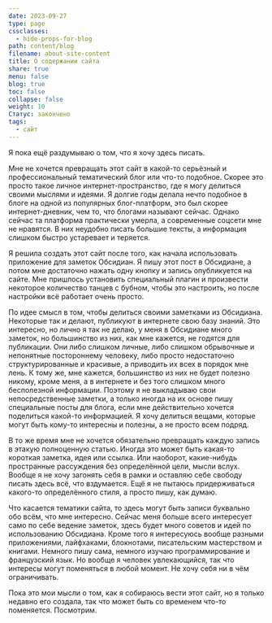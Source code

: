 ```yaml
---
date: 2023-09-27
type: page
cssclasses:
  - hide-props-for-blog
path: content/blog
filename: about-site-content
title: О содержании сайта
share: true
menu: false
blog: true
toc: false
collapse: false
weight: 10
Статус: закончено
tags:
  - сайт
---
```


Я пока ещё раздумываю о том, что я хочу здесь писать.

Мне не хочется превращать этот сайт в какой-то серьёзный и профессиональный тематический блог или что-то подобное. Скорее это просто такое личное интернет-пространство, где я могу делиться своими мыслями и идеями. Я долгие годы делала нечто подобное в блоге на одной из популярных блог-платформ, это был скорее интернет-дневник, чем то, что блогами называют сейчас. Однако сейчас та платформа практически умерла, а современные соцсети мне не нравятся. В них неудобно писать большие тексты, а информация слишком быстро устаревает и теряется.

Я решила создать этот сайт после того, как начала использовать приложение для заметок Обсидиан. Я пишу этот пост в Обсидиане, а потом мне достаточно нажать одну кнопку и запись опубликуется на сайте. Мне пришлось установить специальный плагин и произвести некоторое количество танцев с бубном, чтобы это настроить, но после настройки всё работает очень просто. 

По идее смысл в том, чтобы делиться своими заметками из Обсидиана. Некоторые так и делают, публикуют в интернете свою базу знаний. Это интересно, но лично я так не делаю, у меня в Обсидиане много заметок, но большинство из них, как мне кажется, не годятся для публикации. Они либо слишком личные, либо слишком обрывочные и непонятные постороннему человеку, либо просто недостаточно структурированные и красивые, а приводить их всех в порядок мне лень. К тому же, мне кажется, большинство из них не будет полезно никому, кроме меня, а в интернете и без того слишком много бесполезной информации. Поэтому я не выкладываю свои непосредственные заметки, а только иногда на их основе пишу специальные посты для блога, если мне действительно хочется поделиться какой-то информацией. Я хочу делиться вещами, которые могут быть кому-то интересны и полезны, а не просто всем подряд.

В то же время мне не хочется обязательно превращать каждую запись в этакую полноценную статью. Иногда это может быть какая-то короткая заметка, идея или ссылка. Или наоборот, какие-нибудь пространные рассуждения без определённой цели, мысли вслух.  Вообще я не хочу загонять себя в рамки и оставляю себе свободу писать здесь всё, что вздумается. Ещё я не пытаюсь придерживаться какого-то определённого стиля, а просто пишу, как думаю.

Что касается тематики сайта, то здесь могут быть записи буквально обо всём, что мне интересно. Сейчас меня больше всего интересует само по себе ведение заметок, здесь будет много советов и идей по использованию Обсидиана. Кроме того я интересуюсь вообще разными приложениями, лайфхаками, блокнотами, писательским мастерством и книгами. Немного пишу сама, немного изучаю программирование и французский язык. Но вообще я человек увлекающийся, так что интересы могут поменяться в любой момент. Не хочу себя ни в чём ограничивать.

Пока это мои мысли о том, как я собираюсь вести этот сайт, но я только недавно его создала, так что может быть со временем что-то поменяется. Посмотрим.